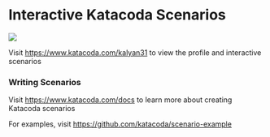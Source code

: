 # Interactive Katacoda Scenarios

[![](http://shields.katacoda.com/katacoda/kalyan31/count.svg)](https://www.katacoda.com/kalyan31 "Get your profile on Katacoda.com")

Visit https://www.katacoda.com/kalyan31 to view the profile and interactive scenarios

### Writing Scenarios
Visit https://www.katacoda.com/docs to learn more about creating Katacoda scenarios

For examples, visit https://github.com/katacoda/scenario-example
